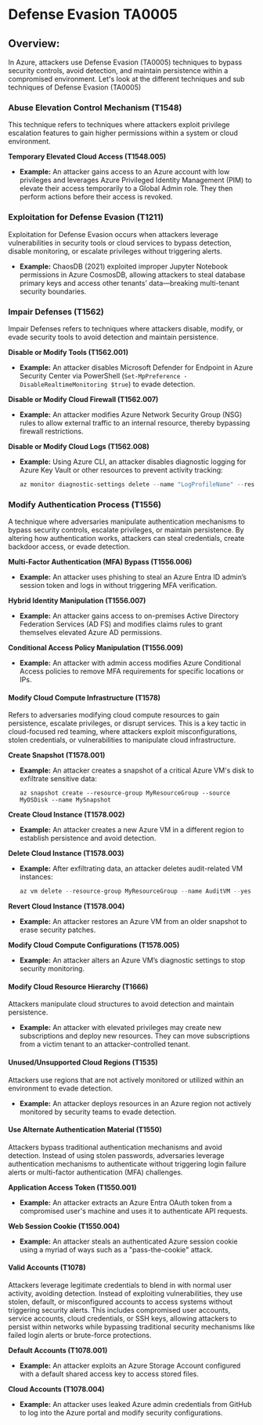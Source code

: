 # Defense Evasion TA0005

## **Overview:**

In Azure, attackers use Defense Evasion (TA0005) techniques to bypass security controls, avoid detection, and maintain persistence within a compromised environment. Let's look at the different techniques and sub techniques of Defense Evasion (TA0005)

### **Abuse Elevation Control Mechanism (T1548)**

This technique refers to techniques where attackers exploit privilege escalation features to gain higher permissions within a system or cloud environment.

**Temporary Elevated Cloud Access (T1548.005)**

* **Example:** An attacker gains access to an Azure account with low privileges and leverages Azure Privileged Identity Management (PIM) to elevate their access temporarily to a Global Admin role. They then perform actions before their access is revoked.

### **Exploitation for Defense Evasion (**&#x54;1211)

Exploitation for Defense Evasion occurs when attackers leverage vulnerabilities in security tools or cloud services to bypass detection, disable monitoring, or escalate privileges without triggering alerts.

* **Example:** ChaosDB (2021) exploited improper Jupyter Notebook permissions in Azure CosmosDB, allowing attackers to steal database primary keys and access other tenants’ data—breaking multi-tenant security boundaries.

### **Impair Defenses (T1562)**

Impair Defenses refers to techniques where attackers disable, modify, or evade security tools to avoid detection and maintain persistence.&#x20;

**Disable or Modify Tools (T1562.001)**

* **Example:** An attacker disables Microsoft Defender for Endpoint in Azure Security Center via PowerShell (`Set-MpPreference -DisableRealtimeMonitoring $true`) to evade detection.

**Disable or Modify Cloud Firewall (T1562.007)**

* **Example:** An attacker modifies Azure Network Security Group (NSG) rules to allow external traffic to an internal resource, thereby bypassing firewall restrictions.

**Disable or Modify Cloud Logs (T1562.008)**

*   **Example:** Using Azure CLI, an attacker disables diagnostic logging for Azure Key Vault or other resources to prevent activity tracking:

    ```powershell
    az monitor diagnostic-settings delete --name "LogProfileName" --resource-group "ResourceGroupName"
    ```

### **Modify Authentication Process (T1556)**

A technique where adversaries manipulate authentication mechanisms to bypass security controls, escalate privileges, or maintain persistence. By altering how authentication works, attackers can steal credentials, create backdoor access, or evade detection.

**Multi-Factor Authentication (MFA) Bypass (T1556.006)**

* **Example:** An attacker uses phishing to steal an Azure Entra ID admin’s session token and logs in without triggering MFA verification.

**Hybrid Identity Manipulation (T1556.007)**

* **Example:** An attacker gains access to on-premises Active Directory Federation Services (AD FS) and modifies claims rules to grant themselves elevated Azure AD permissions.

**Conditional Access Policy Manipulation (T1556.009)**

* **Example:** An attacker with admin access modifies Azure Conditional Access policies to remove MFA requirements for specific locations or IPs.

#### **Modify Cloud Compute Infrastructure (T1578)**

Refers to adversaries modifying cloud compute resources to gain persistence, escalate privileges, or disrupt services. This is a key tactic in cloud-focused red teaming, where attackers exploit misconfigurations, stolen credentials, or vulnerabilities to manipulate cloud infrastructure.

**Create Snapshot (T1578.001)**

*   **Example:** An attacker creates a snapshot of a critical Azure VM's disk to exfiltrate sensitive data:

    ```
    az snapshot create --resource-group MyResourceGroup --source MyOSDisk --name MySnapshot
    ```

**Create Cloud Instance (T1578.002)**

* **Example:** An attacker creates a new Azure VM in a different region to establish persistence and avoid detection.

**Delete Cloud Instance (T1578.003)**

*   **Example:** After exfiltrating data, an attacker deletes audit-related VM instances:

    ```powershell
    az vm delete --resource-group MyResourceGroup --name AuditVM --yes
    ```

**Revert Cloud Instance (T1578.004)**

* **Example:** An attacker restores an Azure VM from an older snapshot to erase security patches.

**Modify Cloud Compute Configurations (T1578.005)**

* **Example:** An attacker alters an Azure VM’s diagnostic settings to stop security monitoring.

#### **Modify Cloud Resource Hierarchy (**&#x54;1666)

Attackers manipulate cloud structures to avoid detection and maintain persistence.&#x20;

* **Example:** An attacker with elevated privileges may create new subscriptions and deploy new resources. They can move subscriptions from a victim tenant to an attacker-controlled tenant.

#### **Unused/Unsupported Cloud Regions (T1535)**

Attackers use regions that are not actively monitored or utilized within an environment to evade detection.

* **Example:** An attacker deploys resources in an Azure region not actively monitored by security teams to evade detection.

#### **Use Alternate Authentication Material (T1550)**

Attackers bypass traditional authentication mechanisms and avoid detection. Instead of using stolen passwords, adversaries leverage authentication mechanisms to authenticate without triggering login failure alerts or multi-factor authentication (MFA) challenges.

**Application Access Token (T1550.001)**

* **Example:** An attacker extracts an Azure Entra OAuth token from a compromised user's machine and uses it to authenticate API requests.

**Web Session Cookie (T1550.004)**

* **Example:** An attacker steals an authenticated Azure session cookie using a myriad of ways such as a "pass-the-cookie" attack.

#### **Valid Accounts (T1078)**

Attackers leverage legitimate credentials to blend in with normal user activity, avoiding detection. Instead of exploiting vulnerabilities, they use stolen, default, or misconfigured accounts to access systems without triggering security alerts. This includes compromised user accounts, service accounts, cloud credentials, or SSH keys, allowing attackers to persist within networks while bypassing traditional security mechanisms like failed login alerts or brute-force protections.

**Default Accounts (T1078.001)**

* **Example:** An attacker exploits an Azure Storage Account configured with a default shared access key to access stored files.

**Cloud Accounts (T1078.004)**

* **Example:** An attacker uses leaked Azure admin credentials from GitHub to log into the Azure portal and modify security configurations.
